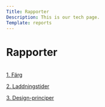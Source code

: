 ```yaml
---
Title: Rapporter
Description: This is our tech page.
Template: reports
---
```


Rapporter
=========

<br>
<a href="%base_url%?analysis/01_colors">1. Färg</a>

<a href="%base_url%?analysis/02_load">2. Laddningstider</a>

<a href="%base_url%?analysis/03_design_principles">3. Design-principer</a>
